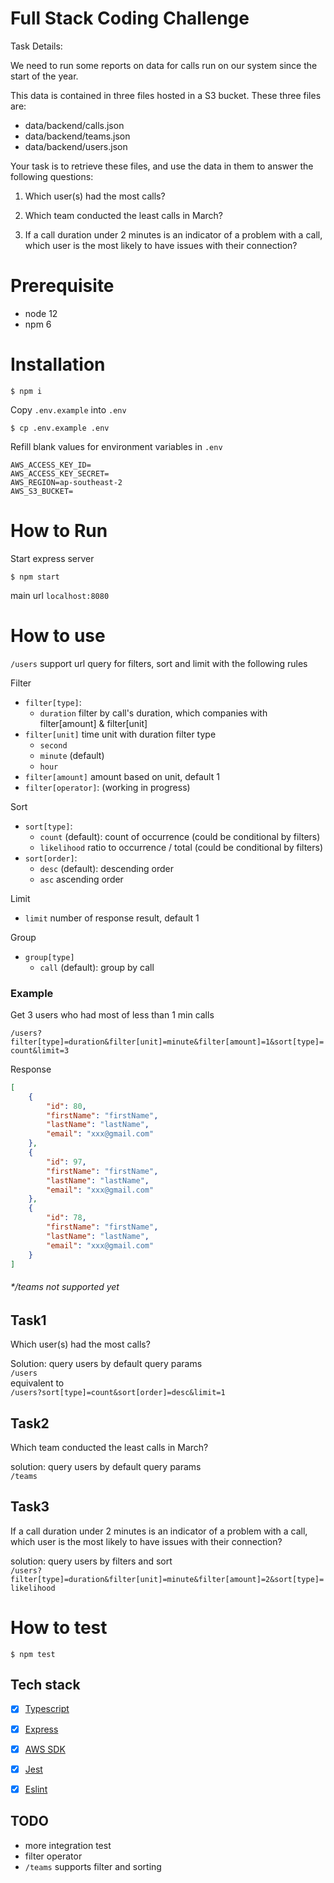 # Full Stack Coding Challenge

Task Details:

We need to run some reports on data for calls run on our system since the start of the year.

This data is contained in three files hosted in a S3 bucket. These three files are:

- data/backend/calls.json
- data/backend/teams.json
- data/backend/users.json

Your task is to retrieve these files, and use the data in them to answer the following questions:

1. Which user(s) had the most calls?

2. Which team conducted the least calls in March?

3. If a call duration under 2 minutes is an indicator of a problem with a call, which user is the most likely to have issues with their connection?

# Prerequisite
- node 12
- npm 6

# Installation
```shell script
$ npm i
```

Copy `.env.example` into `.env`
```
$ cp .env.example .env
```

Refill blank values for environment variables in `.env`
```shell script
AWS_ACCESS_KEY_ID=
AWS_ACCESS_KEY_SECRET=
AWS_REGION=ap-southeast-2
AWS_S3_BUCKET=
```

# How to Run
Start express server
```shell script
$ npm start
```

main url `localhost:8080`

# How to use
`/users` support url query for filters, sort and limit with the following rules

Filter
- `filter[type]`:
    - `duration` filter by call's duration, which companies with filter[amount] & filter[unit]
- `filter[unit]` time unit with duration filter type
    - `second`
    - `minute` (default)
    - `hour`
- `filter[amount]` amount based on unit, default 1
- `filter[operator]`: (working in progress) 

Sort
- `sort[type]`:
    - `count` (default): count of occurrence (could be conditional by filters)
    - `likelihood` ratio to occurrence / total (could be conditional by filters)
- `sort[order]`:
    - `desc` (default): descending order 
    - `asc` ascending order 

Limit
- `limit` number of response result, default 1

Group
- `group[type]`
    - `call` (default): group by call

### Example
Get 3 users who had most of less than 1 min calls
  
`/users?filter[type]=duration&filter[unit]=minute&filter[amount]=1&sort[type]=count&limit=3`
  
Response
  
```json
[
    {
        "id": 80,
        "firstName": "firstName",
        "lastName": "lastName",
        "email": "xxx@gmail.com"
    },
    {
        "id": 97,
        "firstName": "firstName",
        "lastName": "lastName",
        "email": "xxx@gmail.com"
    },
    {
        "id": 78,
        "firstName": "firstName",
        "lastName": "lastName",
        "email": "xxx@gmail.com"
    }
]
```

###### */teams not supported yet

## Task1
Which user(s) had the most calls?

Solution: query users by default query params  
`/users`  
equivalent to  
`/users?sort[type]=count&sort[order]=desc&limit=1`

## Task2
Which team conducted the least calls in March?

solution: query users by default query params  
`/teams`

## Task3
If a call duration under 2 minutes is an indicator of a problem with a call, which user is the most likely to have issues with their connection?

solution: query users by filters and sort  
`/users?filter[type]=duration&filter[unit]=minute&filter[amount]=2&sort[type]=likelihood`

# How to test
```shell script
$ npm test
```

## Tech stack

- [x] [Typescript](https://www.typescriptlang.org/)
- [x] [Express](https://www.npmjs.com/package/eslint)
- [x] [AWS SDK](https://www.npmjs.com/package/eslint)
- [x] [Jest](https://www.npmjs.com/package/jest)
- [x] [Eslint](https://www.npmjs.com/package/eslint)


## TODO
- more integration test
- filter operator
- `/teams` supports filter and sorting